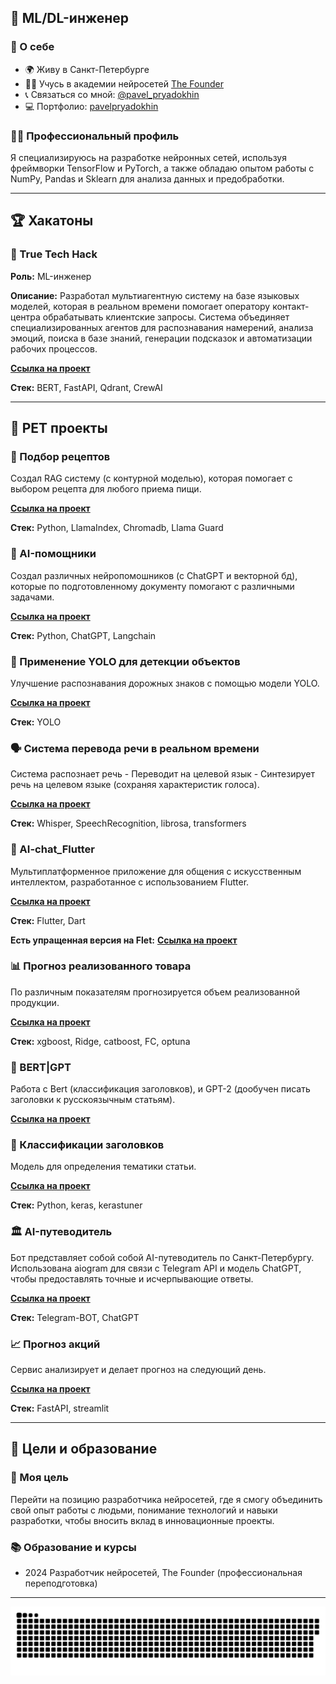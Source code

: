## 🧠 ML/DL-инженер 

### 📍 О себе
- 🌍 Живу в Санкт-Петербурге  
- 👨‍🎓 Учусь в академии нейросетей [The Founder](https://academy.the-founder.ru/)  
- 📞 Связаться со мной: [@pavel_pryadokhin](https://t.me/@pavel_pryadokhin)    
- 💻 Портфолио: [pavelpryadokhin](https://pavelpryadokhin.github.io/)

### 👨‍💻 Профессиональный профиль
Я специализируюсь на разработке нейронных сетей, используя фреймворки TensorFlow и PyTorch, а также обладаю опытом работы с NumPy, Pandas и Sklearn для анализа данных и предобработки.

---

## 🏆 Хакатоны

### 📌 True Tech Hack
**Роль:** ML-инженер 

**Описание:** Разработал мультиагентную систему на базе языковых моделей, которая в реальном времени помогает оператору контакт-центра обрабатывать клиентские запросы. Система объединяет специализированных агентов для распознавания намерений, анализа эмоций, поиска в базе знаний, генерации подсказок и автоматизации рабочих процессов.

[**Ссылка на проект**](https://github.com/pavelpryadokhin/Xak_mts)

**Стек:** BERT, FastAPI, Qdrant, CrewAI 

---

## 🚀 PET проекты

### 🍳 Подбор рецептов
Создал RAG систему (с контурной моделью), которая помогает с выбором рецепта для любого приема пищи.

[**Ссылка на проект**](https://github.com/pavelpryadokhin/RAG-system)

**Стек:** Python, LlamaIndex, Chromadb, Llama Guard

### 🤖 AI-помощники
Создал различных нейропомошников (с ChatGPT и векторной бд), которые по подготовленному документу помогают с различными задачами.

[**Ссылка на проект**](https://github.com/pavelpryadokhin/AI-Assistant)

**Стек:** Python, ChatGPT, Langchain

### 🚦 Применение YOLO для детекции объектов
Улучшение распознавания дорожных знаков с помощью модели YOLO.

[**Ссылка на проект**](https://github.com/pavelpryadokhin/YOLO-sign)

**Стек:** YOLO

### 🗣️ Система перевода речи в реальном времени
Система распознает речь - Переводит на целевой язык - Синтезирует речь на целевом языке (сохраняя характеристик голоса).

[**Ссылка на проект**](https://github.com/pavelpryadokhin/TTS)

**Стек:** Whisper, SpeechRecognition, librosa, transformers

### 💬 AI-chat_Flutter
Мультиплатформенное приложение для общения с искусственным интеллектом, разработанное с использованием Flutter.

[**Ссылка на проект**](https://github.com/pavelpryadokhin/AI-chat_Flutter)

**Стек:** Flutter, Dart

**Есть упращенная версия на Flet:**
[**Ссылка на проект**](https://github.com/pavelpryadokhin/AIchat)

### 📊 Прогноз реализованного товара
По различным показателям прогнозируется объем реализованной продукции.

[**Ссылка на проект**](https://github.com/pavelpryadokhin/Testea)

**Стек:** xgboost, Ridge, catboost, FC, optuna

### 🤖 BERT|GPT
Работа с Bert (классификация заголовков), и GPT-2 (дообучен писать заголовки к русскоязычным статьям).

[**Ссылка на проект**](https://github.com/pavelpryadokhin/Transformer-BERT-GPT)

### 📰 Классификации заголовков
Модель для определения тематики статьи.

[**Ссылка на проект**](https://github.com/pavelpryadokhin/Classification)

**Стек:** Python, keras, kerastuner

### 🏛️ AI-путеводитель
Бот представляет собой собой AI-путеводитель по Санкт-Петербургу. Использована aiogram для связи с Telegram API и модель ChatGPT, чтобы предоставлять точные и исчерпывающие ответы.

[**Ссылка на проект**](https://github.com/pavelpryadokhin/Telegram-BOT-ChatGPT)

**Стек:** Telegram-BOT, ChatGPT

### 📈 Прогноз акций
Сервис анализирует и делает прогноз на следующий день.

[**Ссылка на проект**](https://github.com/pavelpryadokhin/Stock-forecast)

**Стек:** FastAPI, streamlit

---

## 🎯 Цели и образование

### 🎯 Моя цель
Перейти на позицию разработчика нейросетей, где я смогу объединить свой опыт работы с людьми, понимание технологий и навыки разработки, чтобы вносить вклад в инновационные проекты.

### 📚 Образование и курсы
* 2024 Разработчик нейросетей, The Founder (профессиональная переподготовка)

---

<p align="center">
 <img width="600" src="github-snake.svg" alt="snake"/>
</p>
